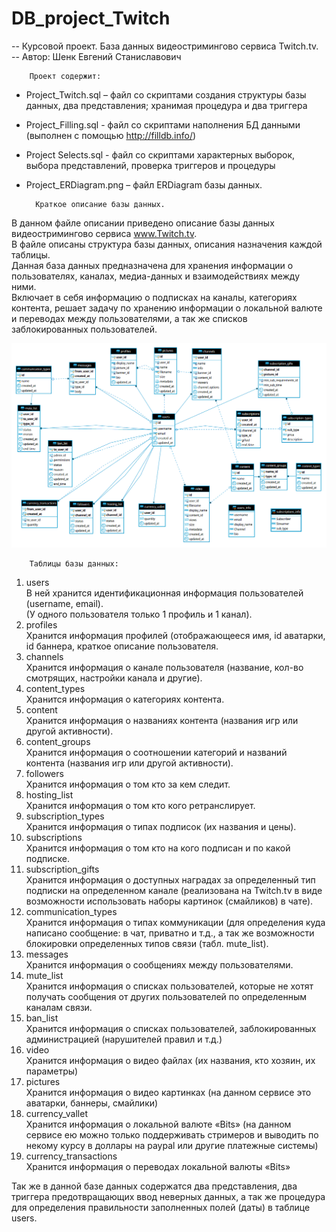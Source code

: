 # DB_project_Twitch  
-- Курсовой проект. База данных видеостримингово сервиса Twitch.tv.  
-- Автор: Шенк Евгений Станиславович   

		Проект содержит:   
- Project_Twitch.sql – файл со скриптами создания структуры базы данных, два представления; хранимая процедура и два триггера  
- Project_Filling.sql - файл со скриптами наполнения БД данными (выполнен с помощью http://filldb.info/)  
- Project Selects.sql - файл со скриптами характерных выборок, выбора представлений, проверка триггеров и процедуры  
- Project_ERDiagram.png – файл ERDiagram базы данных.  

		Краткое описание базы данных.  
В данном файле описании приведено описание базы данных видеостримингово сервиса www.Twitch.tv.  
В файле описаны структура базы данных, описания назначения каждой таблицы.  
Данная база данных предназначена для хранения информации о пользователях, каналах, медиа-данных и взаимодействиях между ними.  
Включает в себя информацию о подписках на каналы, категориях контента, 
решает задачу по хранению информации о локальной валюте и переводах между пользователями, 
а так же списков заблокированных пользователей.  

![Image alt](https://github.com/Auress/Resume/blob/main/DB_project_Twitch/Project_ERDiagram.png)

		Таблицы базы данных:  
 1. users  
В ней хранится идентификационная информация пользователей (username, email).  
(У одного пользователя только 1 профиль и 1 канал).  
 2. profiles  
Хранится информация профилей (отображающееся имя, id аватарки, id баннера, краткое описание пользователя.  
 3. channels  
Хранится информация о канале пользователя (название, кол-во смотрящих, настройки канала и другие).  
 4. content_types  
Хранится информация о категориях контента.  
 5. content  
Хранится информация о названиях контента (названия игр или другой активности).  
 5. content_groups  
Хранится информация о соотношении категорий и названий контента (названия игр или другой активности).  
 6. followers  
Хранится информация о том кто за кем следит.  
 7. hosting_list  
Хранится информация о том кто кого ретранслирует.  
 8. subscription_types  
Хранится информация о типах подписок (их названия и цены).  
 9. subscriptions  
Хранится информация о том кто на кого подписан и по какой подписке.  
 10. subscription_gifts  
Хранится информация о доступных наградах за определенный тип подписки на определенном канале 
(реализована на Twitch.tv в виде возможности использовать наборы картинок (смайликов) в чате).  
 11. communication_types  
Хранится информация о типах коммуникации (для определения куда написано сообщение: в чат, приватно и т.д., 
а так же возможности блокировки определенных типов связи (табл. mute_list).  
 12. messages  
Хранится информация о сообщениях между пользователями.  
 13. mute_list  
Хранится информация о списках пользователей, которые не хотят получать сообщения от других пользователей 
по определенным каналам связи.  
 14. ban_list  
Хранится информация о списках пользователей, заблокированных администрацией (нарушителей правил и т.д.)  
 15. video  
Хранится информация о видео файлах (их названия, кто хозяин, их параметры)  
 16. pictures  
Хранится информация о видео картинках (на данном сервисе это аватарки, баннеры, смайлики)  
 17. currency_vallet  
Хранится информация о локальной валюте «Bits» (на данном сервисе ею можно только поддерживать стримеров 
и выводить по некому курсу в доллары на paypal или другие платежные системы)  
 18. currency_transactions  
Хранится информация о переводах локальной валюты «Bits»  
  
 Так же в данной базе данных содержатся два представления, два триггера предотвращающих ввод неверных данных, 
а так же процедура для определения правильности заполненных полей (даты) в таблице users.  
